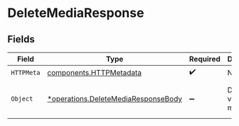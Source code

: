 # DeleteMediaResponse


## Fields

| Field                                                                                     | Type                                                                                      | Required                                                                                  | Description                                                                               | Example                                                                                   |
| ----------------------------------------------------------------------------------------- | ----------------------------------------------------------------------------------------- | ----------------------------------------------------------------------------------------- | ----------------------------------------------------------------------------------------- | ----------------------------------------------------------------------------------------- |
| `HTTPMeta`                                                                                | [components.HTTPMetadata](../../models/components/httpmetadata.md)                        | :heavy_check_mark:                                                                        | N/A                                                                                       |                                                                                           |
| `Object`                                                                                  | [*operations.DeleteMediaResponseBody](../../models/operations/deletemediaresponsebody.md) | :heavy_minus_sign:                                                                        | Delete a video media                                                                      | {<br/>"success": true<br/>}                                                               |